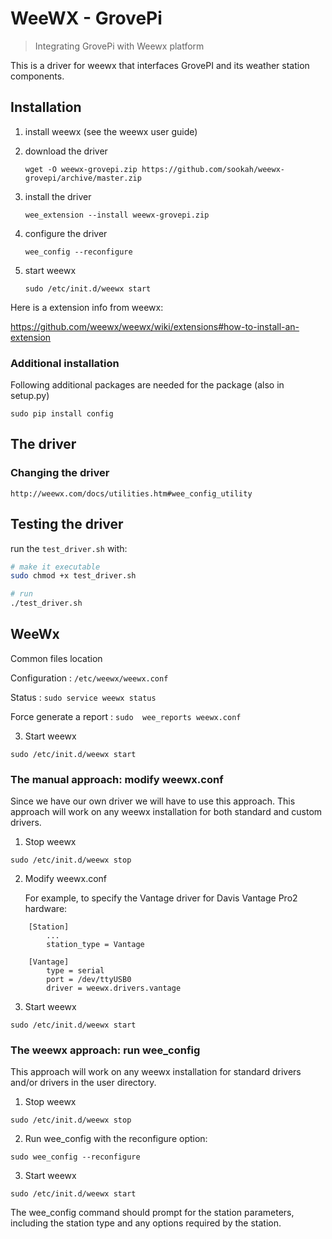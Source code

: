# WeeWX - GrovePi

> Integrating GrovePi with Weewx platform

This is a driver for weewx that interfaces GrovePI and its weather station components.

## Installation

1. install weewx (see the weewx user guide)

2. download the driver

    `wget -O weewx-grovepi.zip https://github.com/sookah/weewx-grovepi/archive/master.zip`
3. install the driver
    
    `wee_extension --install weewx-grovepi.zip`

4. configure the driver

    `wee_config --reconfigure`

5. start weewx

    `sudo /etc/init.d/weewx start`

Here is a extension info from weewx:

https://github.com/weewx/weewx/wiki/extensions#how-to-install-an-extension

### Additional installation

Following additional packages are needed for the package (also in setup.py)

`sudo pip install config`


## The driver

### Changing the driver

`http://weewx.com/docs/utilities.htm#wee_config_utility`


## Testing the driver

run the `test_driver.sh` with:

```bash
# make it executable
sudo chmod +x test_driver.sh

# run
./test_driver.sh
```

## WeeWx

Common files location

Configuration : `/etc/weewx/weewx.conf`

Status : `sudo service weewx status`

Force generate a report : `sudo  wee_reports weewx.conf`


3.  Start weewx

```
sudo /etc/init.d/weewx start
```


### The manual approach: modify weewx.conf

Since we have our own driver we will have to use this approach. This approach will work on any weewx installation for both standard and custom drivers.

1. Stop weewx

```
sudo /etc/init.d/weewx stop
```

2.  Modify weewx.conf

    For example, to specify the Vantage driver for Davis Vantage Pro2 hardware:

```
    [Station]
        ...
        station_type = Vantage

    [Vantage]
        type = serial
        port = /dev/ttyUSB0
        driver = weewx.drivers.vantage
```

3.  Start weewx

```
sudo /etc/init.d/weewx start
```



### The weewx approach: run wee_config

This approach will work on any weewx installation for standard drivers and/or drivers in the user directory.

1.  Stop weewx

```
sudo /etc/init.d/weewx stop
```

2.  Run wee_config with the reconfigure option:

```
sudo wee_config --reconfigure
```

3.  Start weewx

```
sudo /etc/init.d/weewx start
```

The wee_config command should prompt for the station parameters, including the station type and any options required by the station.

